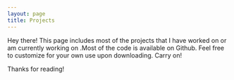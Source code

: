 ```yaml
---
layout: page
title: Projects
---
```


<p class="message">
  Hey there! This page includes most of the projects that I have worked on or am currently working on .Most of the code is available on Github. Feel free to customize for your own use upon downloading. Carry on!
</p>






Thanks for reading!

